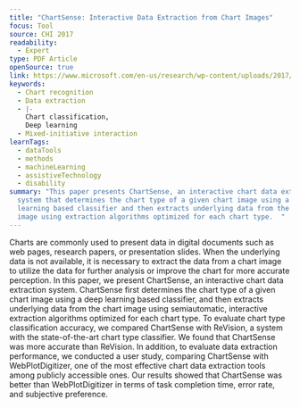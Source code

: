 ```yaml
---
title: "ChartSense: Interactive Data Extraction from Chart Images"
focus: Tool
source: CHI 2017
readability:
  - Expert
type: PDF Article
openSource: true
link: https://www.microsoft.com/en-us/research/wp-content/uploads/2017/02/ChartSense-CHI2017.pdf
keywords:
  - Chart recognition
  - Data extraction
  - |-
    Chart classification,
    Deep learning
  - Mixed-initiative interaction
learnTags:
  - dataTools
  - methods
  - machineLearning
  - assistiveTechnology
  - disability
summary: "This paper presents ChartSense, an interactive chart data extraction
  system that determines the chart type of a given chart image using a deep
  learning based classifier and then extracts underlying data from the chart
  image using extraction algorithms optimized for each chart type.  "
---
```

Charts are commonly used to present data in digital documents such as web pages, research papers, or presentation slides. When the underlying data is not available, it is necessary to extract the data from a chart image to utilize the data for further analysis or improve the chart for more accurate perception. In this paper, we present ChartSense, an interactive chart data extraction system. ChartSense first determines the chart type of a given chart image using a deep learning based classifier, and then extracts underlying data from the chart image using semiautomatic, interactive extraction algorithms optimized for each chart type. To evaluate chart type classification accuracy, we compared ChartSense with ReVision, a system with the state-of-the-art chart type classifier. We found that ChartSense was more accurate than ReVision. In addition, to evaluate data extraction performance, we conducted a user study, comparing ChartSense with WebPlotDigitizer, one of the most effective chart data extraction tools among publicly accessible ones. Our results showed that ChartSense was better than WebPlotDigitizer in terms of task completion time, error rate, and subjective preference.
